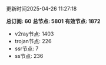 更新时间2025-04-26 11:27:18

**总订阅: 60**
**总节点: 5801**
**有效节点: 1872**
- v2ray节点: 1403
- trojan节点: 226
- ssr节点: 7
- ss节点: 236
